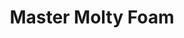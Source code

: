 ---
title: "Master Molty Foam"
url: /karachi/master-molty-foam-302-zara-tower-plot-no-198-b-midway-commercial-bahria-town/
shop: furniture
---